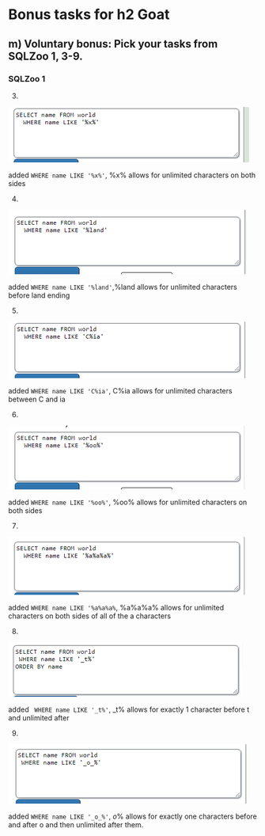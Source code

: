 <h1>Bonus tasks for h2 Goat</h1>

<h2>m) Voluntary bonus: Pick your tasks from SQLZoo 1, 3-9.</h2>

<h3>SQLZoo 1</h3>

3.

![1: name task 3](SQL_Zoo_1_3.PNG)

added `WHERE name LIKE '%x%'`, %x% allows for unlimited characters on both sides

4.

![1: name task 4](SQL_Zoo_1_4.PNG)

added `WHERE name LIKE '%land'`,%land allows for unlimited characters before land ending

5.

![1: name task 5](SQL_Zoo_1_5.PNG)

added `WHERE name LIKE 'C%ia'`, C%ia allows for unlimited characters between C and ia

6.

![1: name task 6](SQL_Zoo_1_6.PNG)

added `WHERE name LIKE '%oo%'`, %oo% allows for unlimited characters on both sides

7.

![1: name task 7](SQL_Zoo_1_7.PNG)

added `WHERE name LIKE '%a%a%a%`, %a%a%a% allows for unlimited characters on both sides of all of the a characters

8.

![1: name task 8](SQL_Zoo_1_8.PNG)

added ` WHERE name LIKE '_t%'`, _t% allows for exactly 1 character before t and unlimited after

9.

![1: name task 9](SQL_Zoo_1_9.PNG)

added `WHERE name LIKE '_o_%'`, _o_% allows for exactly one characters before and after o and then unlimited after them.



